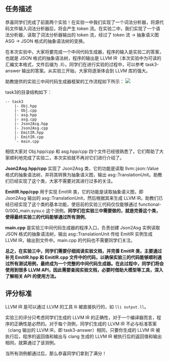 ## 任务描述

恭喜同学们完成了前面两个实验！在实验一中我们实现了一个词法分析器，将源代码文件输入词法分析器后，将会产生 token 流。在实验二中，我们实现了一个语法分析器，读取了词法分析器输出的 token 流，经过了 token 流 -> 抽象语义图ASG -> JSON 格式的抽象语法树的变换。

在本次实验中，大家将要完成一个中间代码生成器，程序的输入是实验二的答案，也就是 JSON 格式的抽象语法树，程序的输出是 LLVM IR（本次实验中为可读的汇编文本格式，文件后缀为 .ll）。同学们在进行实验的过程中，可以参考 task3-answer 输出的答案。从实验三开始，大家将逐渐体会到 LLVM 库的强大。

助教提供的实验三中间代码生成器框架的工作流程如下所示：
![](../images/task3/framework.png)

task3的目录结构如下：

```
-- task3
    |- Obj.hpp
    |- Obj.cpp
    |- asg.hpp
    |- asg.cpp
    |- Json2Asg.hpp
    |- Json2Asg.cpp
    |- EmitIR.hpp
    |- EmitIR.cpp
    `- main.cpp
```

相信大家对 Obj.hpp/cpp 和 asg.hpp/cpp 四个文件已经很熟悉了，它们帮助了大家顺利地完成了实验二，本次实验就不再对它们进行介绍了。

**Json2Asg.hpp/cpp** 实现了 Json2Asg 类，它的功能是读取 llvm::json::Value 格式的抽象语法树，并将其转换为抽象语义图，输出 asg::TranslationUnit。助教们已经实现了这个类，大家不需要对其进行过多的关注。

**EmitIR.hpp/cpp** 用于实现 EmitIR 类，它的功能是读取抽象语义图，即 Json2Asg 输出的 asg::TranslationUnit，然后根据其来生成 LLVM IR。助教们已经已经实现了这个类的基本功能，使目前的实验三代码仅仅能够通过 functional-0/000_main.sysu.c 这个测例。**同学们在实验三中需要做的，就是完善这个类，使得最终实验三的代码能够通过所有测例**。

**main.cpp** 是实验三中间代码生成器的程序入口，负责创建 Json2Asg 实例读取 JSON 格式的抽象语法树，输出 asg::TranslationUnit 传给 EmitIR 实例生成 LLVM IR，输出到文件中。main.cpp 的代码也不需要同学们关注。

**总之，在实验三中，同学们需要仔细阅读实验文档，并完善 EmitIR 类，主要通过补充 EmitIR.hpp 和 EmitIR.cpp 文件中的代码，以确保实验三的代码能够顺利通过所有测试用例，最终成为一个完整的中间代码生成器。在此过程中，同学们将会使用到很多 LLVM API，因此需要查阅实验文档，必要时借助大模型等工具，深入了解相关 API 的使用方法。**

## 评分标准

LLVM IR 是可以通过 LLVM 的工具 lli 被直接执行的，如 `lli output.ll`。

实验三的评分只考虑同学们生成的 LLVM IR 的正确性，对于一个编译器而言，程序的正确性是必然的。对于每个测例，同学们生成的 LLVM IR 不必与标准答案（clang 输出的 LLVM IR，即 task3-answer）相同，只要你生成的 LLVM IR 被执行后，程序的返回值和输出与 clang 生成的 LLVM IR 被执行后的返回值和输出相同，就算通过了该测例。

当所有测例都通过后，那么恭喜同学们拿到了满分！
